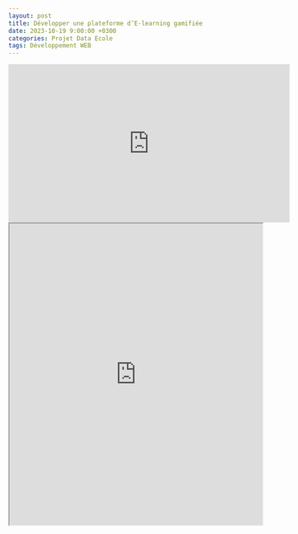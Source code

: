 ```yaml
---
layout: post
title: Développer une plateforme d’E-learning gamifiée
date: 2023-10-19 9:00:00 +0300
categories: Projet Data Ecole
tags: Développement WEB
---
```


<iframe width="560" height="315" src="https://www.youtube.com/embed/Jbz2f6dbmLk" frameborder="0" allowfullscreen></iframe>

<iframe src="https://drive.google.com/file/d/1pd1qaiUPj4b-vW9Vj8PD9DAeLnSSn2Fx/preview" width="100%" height="600px"></iframe>